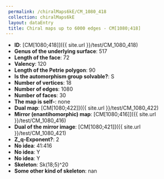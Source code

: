 ```yaml
--- 
 permalink: /chiralMaps6kE/CM_1080_418 
 collection: chiralMaps6kE
 layout: dataEntry
 title: Chiral maps up to 6000 edges - CM[1080;418]
---
```


- **ID**: [CM[1080;418]]({{ site.url }}/test/CM_1080_418)
- **Genus of the underlying surface**: 517
- **Length of the face**: 72
- **Valency**: 120
- **Length of the Petrie polygon**: 90
- **Is the automorphism group solvable?**: S
- **Number of vertices**: 18
- **Number of edges**: 1080
- **Number of faces**: 30
- **The map is self-**: none
- **Dual map**: [CM[1080;422]]({{ site.url }}/test/CM_1080_422)
- **Mirror (enantihomorphic) map**: [CM[1080;416]]({{ site.url }}/test/CM_1080_416)
- **Dual of the mirror image**: [CM[1080;421]]({{ site.url }}/test/CM_1080_421)
- **Z_q-Exponent?**: 2
- **No idea**:  41:416
- **No idea**: Y
- **No idea**: Y
- **Skeleton**: Sk(18;5)^20
- **Some other kind of skeleton**: nan

